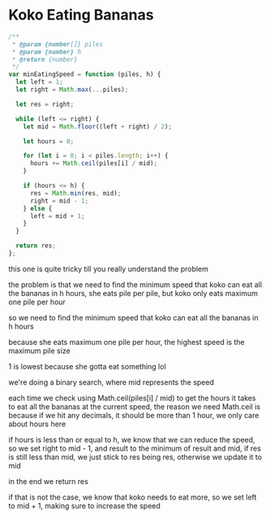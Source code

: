 # Koko Eating Bananas

```js
/**
 * @param {number[]} piles
 * @param {number} h
 * @return {number}
 */
var minEatingSpeed = function (piles, h) {
  let left = 1;
  let right = Math.max(...piles);

  let res = right;

  while (left <= right) {
    let mid = Math.floor((left + right) / 2);

    let hours = 0;

    for (let i = 0; i < piles.length; i++) {
      hours += Math.ceil(piles[i] / mid);
    }

    if (hours <= h) {
      res = Math.min(res, mid);
      right = mid - 1;
    } else {
      left = mid + 1;
    }
  }

  return res;
};
```

this one is quite tricky till you really understand the problem

the problem is that we need to find the minimum speed that koko can eat all the bananas in h hours, she eats pile per pile, but koko only eats maximum one pile per hour

so we need to find the minimum speed that koko can eat all the bananas in h hours

because she eats maximum one pile per hour, the highest speed is the maximum pile size

1 is lowest because she gotta eat something lol

we're doing a binary search, where mid represents the speed

each time we check using Math.ceil(piles[i] / mid) to get the hours it takes to eat all the bananas at the current speed, the reason we need Math.ceil is because if we hit any decimals, it should be more than 1 hour, we only care about hours here

if hours is less than or equal to h, we know that we can reduce the speed, so we set right to mid - 1, and result to the minimum of result and mid, if res is still less than mid, we just stick to res being res, otherwise we update it to mid

in the end we return res

if that is not the case, we know that koko needs to eat more, so we set left to mid + 1, making sure to increase the speed
